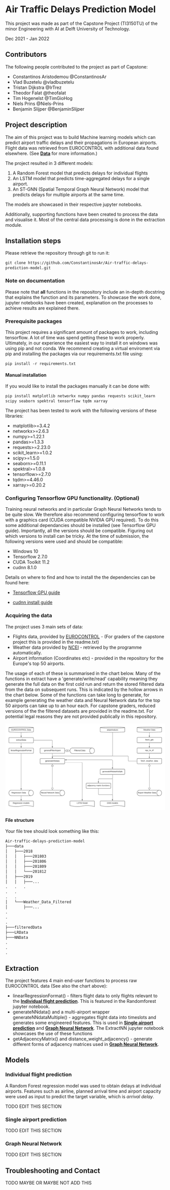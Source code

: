 # Air Traffic Delays Prediction Model

  
This project was made as part of the Capstone Project (TI3150TU) of the minor Engineering with AI at Delft University of Technology. 

Dec 2021 - Jan 2022

## Contributors
The following people contributed to the project as part of Capstone:

* Constantinos Aristodemou @ConstantinosAr
* Vlad Buzetelu @vladbuzetelu
* Tristan Dijkstra @IrTrez
* Theodor Falat @theofalat
* Tim Hogenelst @TimGioHog
* Niels Prins @Niels-Prins 
* Benjamin Slijper @BenjaminSlijper


## Project description
The aim of this project was to build Machine learning models which can predict airport traffic delays and their propagations in European airports. Flight data was retrieved from EUROCONTROL with additional data found elsewhere. (See [**Data**](#acquiring-the-data) for more information.)

The project resulted in 3 different models:

1. A Random Forest model that predicts delays for individual flights
2. An LSTM model that predicts time-aggregated delays for a single airport.
3. An ST-GNN (Spatial Temporal Graph Neural Network) model that predicts delays for multiple airports at the same time.

The models are showcased in their respective jupyter notebooks.

Additionally, supporting functions have been created to process the data and visualise it. Most of the central data processing is done in the extraction module.

## Installation steps
Please retrieve the repository through git to run it:
```
git clone https://github.com/ConstantinosAr/Air-traffic-delays-prediction-model.git
```
### Note on documentation
Please note that **all** functions in the repository include an in-depth docstring that explains the function and its parameters. To showcase the work done, jupyter notebooks have been created, explanation on the processes to achieve results are explained there.
### Prerequisite packages
This project requires a significant amount of packages to work, including tensorflow. A lot of time was spend getting these to work properly. Ultimately, in our experience the easiest way to install it on windows was using pip and not conda. We recommend creating a virtual enviroment via pip and installing the packages via our requirements.txt file using:
```
pip install -r requirements.txt
```

#### Manual installation
If you would like to install the packages manually it can be done with:
```
pip install matplotlib networkx numpy pandas requests scikit_learn scipy seaborn spektral tensorflow tqdm xarray
```
The project has been tested to work with the following versions of these libraries:
- matplotlib>=3.4.2
- networkx>=2.6.3
- numpy>=1.22.1
- pandas>=1.3.3
- requests>=2.23.0
- scikit_learn>=1.0.2
- scipy>=1.5.0
- seaborn>=0.11.1
- spektral>=1.0.8
- tensorflow>=2.7.0
- tqdm>=4.46.0
- xarray>=0.20.2
### Configuring Tensorflow GPU functionality. (Optional)
Training neural networks and in particular Graph Neural Networks tends to be quite slow. We therefore also recommend configuring tensorflow to work with a graphics card (CUDA compatible NVIDIA GPU required). To do this some additional dependancies should be installed (see Tensorflow GPU guide). Importantly, all the versions should be compatible. Figuring out which versions to install can be tricky. At the time of submission, the following versions were used and should be compatible:

- Windows 10
- Tensorflow 2.7.0
- CUDA Toolkit 11.2
- cudnn 8.1.0

Details on where to find and how to install the the dependencies can be found here:

- [Tensorflow GPU guide](https://www.tensorflow.org/install/gpu)

- [cudnn install guide](https://docs.nvidia.com/deeplearning/cudnn/install-guide/index.html#install-windows)


### Acquiring the data 
The project uses 3 main sets of data:
- Flights data, provided by [EUROCONTROL](https://www.eurocontrol.int/dashboard/rnd-data-archive) -  (For graders of the capstone project this is provided in the readme.txt)
- Weather data provided by [NCEI](https://www.ncei.noaa.gov/) - retrieved by the programme automatically.
- Airport information (Coordinates etc) - provided in the repository for the Europe's top 50 airports.

The usage of each of these is summarised in the chart below. Many of the functions in extract have a 'generate/write/read' capability meaning they generate the full data on the first cold run and return the stored filtered data from the data on subsequent runs. This is indicated by the hollow arrows in the chart below. Some of the functions can take long to generate, for example generating the weather data and Neural Network data for the top 50 airports can take up to an hour each. For capstone graders, reduced versions of the the filtered datasets are provided in the readme.txt. For potential legal reasons they are not provided publically in this repository.

![function chart of extraction](/docs/funcChart.png)


#### File structure
Your file tree should look something like this:
```
Air-traffic-delays-prediction-model
├───data
│   ├───2018
│   │   ├───201803
│   │   ├───201806
│   │   ├───201809
│   │   └───201812
│   ├───2019
│   │   ├───...
.   .   .
.   .
.   .
│   └───Weather_Data_Filtered
│       ├───...
.   
.   
.   
├───filteredData
├───LRData
├───NNData
.
.
.
```

## Extraction

The project features 4 main end-user functions to process raw EUROCONTROL data (See also the chart above):
- linearRegressionFormat() - filters flight data to only flights relevant to the [**Individual flight prediction**](#individual-flight-prediction). This is featured in the Randomforest jupyter notebook.
- generateNNdata() and a multi-airport wrapper generateNNdataMultiple() - aggregates flight data into timeslots and generates some engineered features. This is used in [**Single airport prediction**](#single-airport-prediction) and [**Graph Neural Network**](#graph-neural-network). The ExtractNN jupyter notebook showcases the use of these functions
- getAdjacencyMatrix() and distance_weight_adjacency() - generate different forms of adjacency matrices used in [**Graph Neural Network**](#graph-neural-network).

## Models
### Individual flight prediction
A Random Forest regression model was used to obtain delays at individual airports. Features such as airline, planned arrival time and airport capacity were used as input to predict the target variable, which is *arrival delay*. 

TODO EDIT THIS SECTION

### Single airport prediction
TODO EDIT THIS SECTION

### Graph Neural Network

TODO EDIT THIS SECTION

## Troubleshooting and Contact
TODO MAYBE OR MAYBE NOT ADD THIS